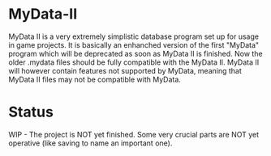 # MyData-II

MyData II is a very extremely simplistic database program set up for usage in game projects.
It is basically an enhanched version of the first "MyData" program which will be deprecated as soon as MyData II is finished.
Now the older .mydata files should be fully compatible with the MyData II. MyData II will however contain features not supported by MyData, meaning that MyData II files may not be compatible with MyData.

# Status

WIP - The project is NOT yet finished. Some very crucial parts are NOT yet operative (like saving to name an important one).
